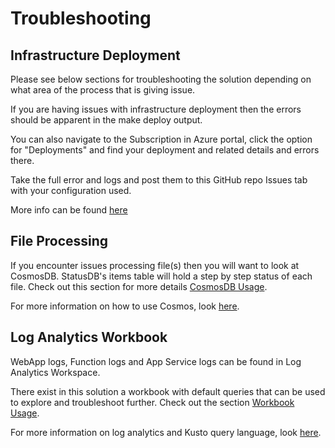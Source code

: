 # Troubleshooting

## Infrastructure Deployment

Please see below sections for troubleshooting the solution depending on what area of the process that is giving issue.

If you are having issues with infrastructure deployment then the errors should be apparent in the make deploy output.

You can also navigate to the Subscription in Azure portal, click the option for "Deployments" and find your deployment and related details and errors there.

Take the full error and logs and post them to this GitHub repo Issues tab with your configuration used.

More info can be found [here](https://learn.microsoft.com/en-us/azure/azure-resource-manager/templates/deployment-history?tabs=azure-portal)

## File Processing

If you encounter issues processing file(s) then you will want to look at CosmosDB. StatusDB's items table will hold a step by step status of each file.
Check out this section for more details [CosmosDB Usage](/docs/deployment/statusdb_cosmos.md).

For more information on how to use Cosmos, look [here](https://learn.microsoft.com/en-us/azure/cosmos-db/data-explorer).

## Log Analytics Workbook

WebApp logs, Function logs and App Service logs can be found in Log Analytics Workspace.

There exist in this solution a workbook with default queries that can be used to explore and troubleshoot further.
Check out the section [Workbook Usage](/docs/deployment/worbook_usage.md).

For more information on log analytics and Kusto query language, look [here](https://learn.microsoft.com/en-us/azure/azure-monitor/logs/queries?tabs=groupby).
